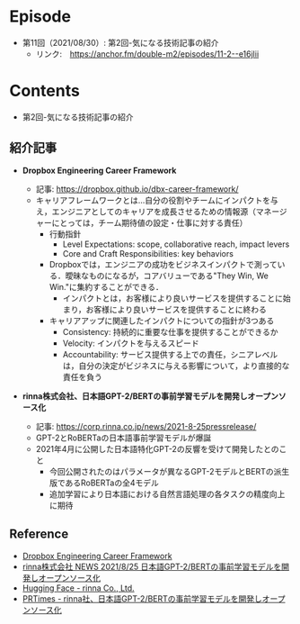 # Episode
- 第11回（2021/08/30）: 第2回-気になる技術記事の紹介
    - リンク:　https://anchor.fm/double-m2/episodes/11-2--e16jlii

# Contents
- 第2回-気になる技術記事の紹介

## 紹介記事
- **Dropbox Engineering Career Framework**
  - 記事: https://dropbox.github.io/dbx-career-framework/
  - キャリアフレームワークとは...自分の役割やチームにインパクトを与え，エンジニアとしてのキャリアを成長させるための情報源（マネージャーにとっては，チーム期待値の設定・仕事に対する責任）
    - 行動指針
      - Level Expectations: scope, collaborative reach, impact levers
      - Core and Craft Responsibilities: key behaviors
    - Dropboxでは，エンジニアの成功をビジネスインパクトで測っている．曖昧なものになるが，コアバリューである"They Win, We Win."に集約することができる．
      - インパクトとは，お客様により良いサービスを提供することに始まり，お客様により良いサービスを提供することに終わる
    - キャリアアップに関連したインパクトについての指針が3つある
      - Consistency: 持続的に重要な仕事を提供することができるか
      - Velocity: インパクトを与えるスピード
      - Accountability: サービス提供する上での責任，シニアレベルは，自分の決定がビジネスに与える影響について，より直接的な責任を負う

- **rinna株式会社、日本語GPT-2/BERTの事前学習モデルを開発しオープンソース化**
  - 記事: https://corp.rinna.co.jp/news/2021-8-25pressrelease/
  - GPT-2とRoBERTaの日本語事前学習モデルが爆誕
  - 2021年4月に公開した日本語特化GPT-2の反響を受けて開発したとのこと
    - 今回公開されたのはパラメータが異なるGPT-2モデルとBERTの派生版であるRoBERTaの全4モデル
    - 追加学習により日本語における自然言語処理の各タスクの精度向上に期待

## Reference
- [Dropbox Engineering Career Framework](https://dropbox.github.io/dbx-career-framework/)
- [rinna株式会社 NEWS 2021/8/25 日本語GPT-2/BERTの事前学習モデルを開発しオープンソース化](https://corp.rinna.co.jp/news/2021-8-25pressrelease/)
- [Hugging Face - rinna Co., Ltd.](https://huggingface.co/rinna)
- [PRTimes - rinna社、日本語GPT-2/BERTの事前学習モデルを開発しオープンソース化](https://prtimes.jp/main/html/rd/p/000000017.000070041.html)
